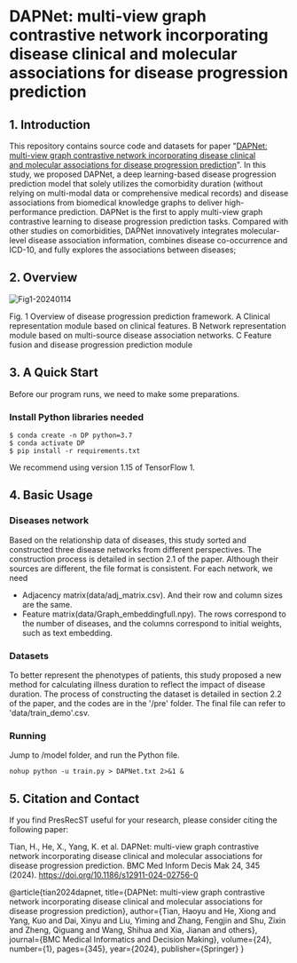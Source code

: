 # DAPNet: multi-view graph contrastive network incorporating disease clinical and molecular associations for disease progression prediction

## 1. Introduction

This repository contains source code and datasets for paper "[DAPNet: multi-view graph contrastive network incorporating disease clinical and molecular associations for disease progression prediction](https://link.springer.com/article/10.1186/s12911-024-02756-0)". In this study, we proposed DAPNet, a deep learning-based disease progression prediction model that solely utilizes the comorbidity duration (without relying on multi-modal data or comprehensive medical records) and disease associations from biomedical knowledge graphs to deliver high-performance prediction. DAPNet is the first to apply multi-view graph contrastive learning to disease progression prediction tasks. Compared with other studies on comorbidities, DAPNet innovatively integrates molecular-level disease association information, combines disease co-occurrence and ICD-10, and fully explores the associations between diseases;

## 2. Overview
![Fig1-20240114](https://github.com/user-attachments/assets/a2a6622e-457c-478c-b938-4d8fd96dd41a)

Fig. 1 Overview of disease progression prediction framework. A Clinical representation module based on clinical features. B Network representation module based on multi-source disease association networks. C Feature fusion and disease progression prediction module
## 3. A Quick Start
Before our program runs, we need to make some preparations.

### Install Python libraries needed


```shell
$ conda create -n DP python=3.7
$ conda activate DP
$ pip install -r requirements.txt
```
We recommend using version 1.15 of TensorFlow 1.

## 4. Basic Usage
### Diseases network
Based on the relationship data of diseases, this study sorted and constructed three disease networks from different perspectives. The construction process is detailed in section 2.1 of the paper. Although their sources are different, the file format is consistent. For each network, we need
- Adjacency matrix(data/adj_matrix.csv). And their row and column sizes are the same.
- Feature matrix(data/Graph_embeddingfull.npy). The rows correspond to the number of diseases, and the columns correspond to initial weights, such as text embedding.

### Datasets
To better represent the phenotypes of patients, this study proposed a new method for calculating illness duration to reflect the impact of disease duration. The process of constructing the dataset is detailed in section 2.2 of the paper, and the codes are in the  '/pre' folder. The final file can refer to 'data/train_demo'.csv.

### Running
Jump to /model folder, and run the Python file.
```shell
nohup python -u train.py > DAPNet.txt 2>&1 &
```
## 5. Citation and Contact
If you find PresRecST useful for your research, please consider citing the following paper:

Tian, H., He, X., Yang, K. et al. DAPNet: multi-view graph contrastive network incorporating disease clinical and molecular associations for disease progression prediction. BMC Med Inform Decis Mak 24, 345 (2024). https://doi.org/10.1186/s12911-024-02756-0

@article{tian2024dapnet,
  title={DAPNet: multi-view graph contrastive network incorporating disease clinical and molecular associations for disease progression prediction},
  author={Tian, Haoyu and He, Xiong and Yang, Kuo and Dai, Xinyu and Liu, Yiming and Zhang, Fengjin and Shu, Zixin and Zheng, Qiguang and Wang, Shihua and Xia, Jianan and others},
  journal={BMC Medical Informatics and Decision Making},
  volume={24},
  number={1},
  pages={345},
  year={2024},
  publisher={Springer}
}
